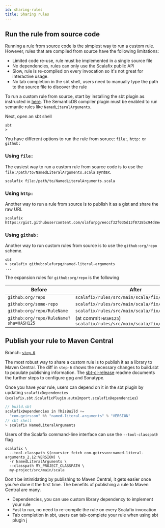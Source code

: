 ```yaml
---
id: sharing-rules
title: Sharing rules
---
```


## Run the rule from source code

Running a rule from source code is the simplest way to run a custom rule.
However, rules that are compiled from source have the following limitations:

- Limited code re-use, rule must be implemented in a single source file
- No dependencies, rules can only use the Scalafix public API
- Slow, rule is re-compiled on every invocation so it's not great for
  interactive usage.
- No tab completion in the sbt shell, users need to manually type the path to
  the source file to discover the rule

To run a custom rule from source, start by installing the sbt plugin as
instructed in [here](../users/installation.md#sbt). The SemanticDB compiler
plugin must be enabled to run semantic rules like `NamedLiteralArguments`.

Next, open an sbt shell

```
sbt
>
```

You have different options to run the rule from soruce: `file:`, `http:` or
`github:`

### Using `file:`

The easiest way to run a custom rule from source code is to use the
`file:/path/to/NamedLiteralArguments.scala` syntax.

```
scalafix file:/path/to/NamedLiteralArguments.scala
```

### Using `http:`

Another way to run a rule from source is to publish it as a gist and share the
raw URL

```
scalafix https://gist.githubusercontent.com/olafurpg/eeccf32f035d13f0728bc94d8ec0a776/raw/78c81bb7f390eb98178dd26ea03c42bd5a998666/NamedLiteralArguments.scala
```

### Using `github:`

Another way to run custom rules from source is to use the `github:org/repo`
scheme.

```
sbt
> scalafix github:olafurpg/named-literal-arguments
...
```

The expansion rules for `github:org/repo` is the following

| Before                                 | After                                                                    |
| -------------------------------------- | ------------------------------------------------------------------------ |
| `github:org/repo`                      | `scalafix/rules/src/main/scala/fix/Repo.scala`                           |
| `github:org/some-repo`                 | `scalafix/rules/src/main/scala/fix/SomeRepo.scala`                       |
| `github:org/repo/RuleName`             | `scalafix/rules/src/main/scala/fix/RuleName.scala`                       |
| `github:org/repo/RuleName?sha=HASH125` | (at commit `HASH125`) `scalafix/rules/src/main/scala/fix/RuleName.scala` |

## Publish your rule to Maven Central

Branch:
[`step-6`](https://github.com/olafurpg/named-literal-arguments/commit/88f18b16c9dd939a3f1c08672b121ac2bc1c590d)

The most robust way to share a custom rule is to publish it as a library to
Maven Central. The diff in `step-6` shows the necessary changes to build.sbt to
populate publishing information. The
[sbt-ci-release](https://github.com/olafurpg/sbt-ci-release) readme documents
the further steps to configure gpg and Sonatype.

Once you have your rule, users can depend on it in the sbt plugin by updating
`scalafixDependencies` (`scalafix.sbt.ScalafixPlugin.autoImport.scalafixDependencies`)

```scala
// build.sbt
scalafixDependencies in ThisBuild +=
  "com.geirsson" %% "named-literal-arguments" % "VERSION"
// sbt shell
> scalafix NamedLiteralArguments
```

Users of the Scalafix command-line interface can use the `--tool-classpath` flag

```
scalafix \
  --tool-classpath $(coursier fetch com.geirsson:named-literal-arguments_2.12:VERSION) \
  -r NamedLiteralArguments \
  --classpath MY_PROJECT_CLASSPATH \
  my-project/src/main/scala
```

Don't be intimidating by publishing to Maven Central, it gets easier once you've
done it the first time. The benefits of publishing a rule to Maven Central are
many.

- Dependencies, you can use custom library dependency to implement your rule
- Fast to run, no need to re-compile the rule on every Scalafix invocation
- Tab completion in sbt, users can tab-complete your rule when using sbt plugin
  j
